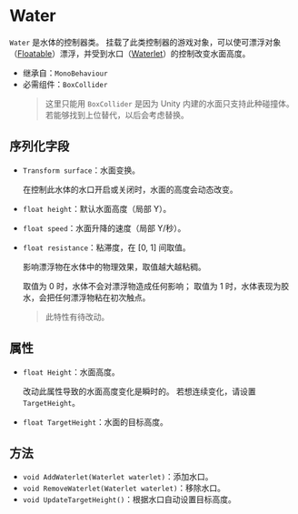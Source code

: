 # Water

`Water` 是水体的控制器类。
挂载了此类控制器的游戏对象，可以使可漂浮对象（[Floatable](Floatable.md)）漂浮，并受到水口（[Waterlet](Waterlet.md)）的控制改变水面高度。

- 继承自：`MonoBehaviour`
- 必需组件：`BoxCollider`
	> 这里只能用 `BoxCollider` 是因为 Unity 内建的水面只支持此种碰撞体。
	> 若能够找到上位替代，以后会考虑替换。

## 序列化字段

- `Transform surface`：水面变换。

	在控制此水体的水口开启或关闭时，水面的高度会动态改变。

- `float height`：默认水面高度（局部 Y）。

- `float speed`：水面升降的速度（局部 Y/秒）。

- `float resistance`：粘滞度，在 \[0, 1\] 间取值。

	影响漂浮物在水体中的物理效果，取值越大越粘稠。

	取值为 0 时，水体不会对漂浮物造成任何影响；
	取值为 1 时，水体表现为胶水，会把任何漂浮物粘在初次触点。

	> 此特性有待改动。

## 属性

- `float Height`：水面高度。

	改动此属性导致的水面高度变化是瞬时的。
	若想连续变化，请设置 `TargetHeight`。

- `float TargetHeight`：水面的目标高度。

## 方法

- `void AddWaterlet(Waterlet waterlet)`：添加水口。
- `void RemoveWaterlet(Waterlet waterlet)`：移除水口。
- `void UpdateTargetHeight()`：根据水口自动设置目标高度。